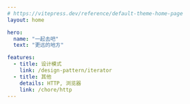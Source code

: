 ```yaml
---
# https://vitepress.dev/reference/default-theme-home-page
layout: home

hero:
  name: "一起去吧"
  text: "更远的地方"

features:
  - title: 设计模式 
    link: /design-pattern/iterator
  - title: 其他
    details: HTTP, 浏览器
    link: /chore/http
---
```

